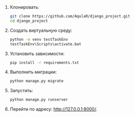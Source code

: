 1. Клонировать:
    ```bash
    git clone https://github.com/AqulaR/django_project.git
    cd django_project
    ```

2. Создать виртуальную среду:
    ```bash
    python -m venv testTaskEnv
    testTaskEnv\Scripts\activate.bat 
    ```

3. Установить зависимости:
    ```bash
    pip install -r requirements.txt
    ```

4. Выполнить миграции:
    ```bash
    python manage.py migrate
    ```

5. Запустить:
    ```bash
    python manage.py runserver
    ```

6. Перейти по адресу: http://127.0.0.1:8000/.
